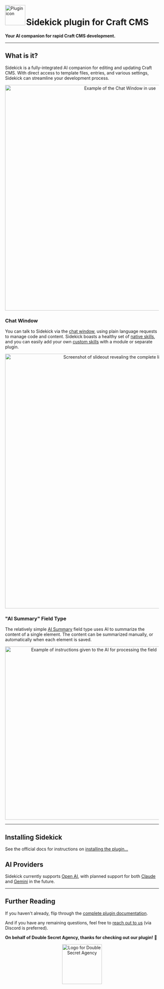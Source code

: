 <img width="66" align="left" src="https://plugins.doublesecretagency.com/sidekick/images/icon.svg?v=3" alt="Plugin icon">

# Sidekick plugin for Craft CMS

**Your AI companion for rapid Craft CMS development.**

---

## What is it?

Sidekick is a fully-integrated AI companion for editing and updating Craft CMS. With direct access to template files, entries, and various settings, Sidekick can streamline your development process.

<p align="center">
    <img src="https://plugins.doublesecretagency.com/sidekick/images/chat-window/chat-window-example.png" alt="Example of the Chat Window in use" width="737">
</p>

### Chat Window

You can talk to Sidekick via the [chat window](https://plugins.doublesecretagency.com/sidekick/chat-window/), using plain language requests to manage code and content. Sidekick boasts a healthy set of [native skills](https://plugins.doublesecretagency.com/sidekick/native-skills/), and you can easily add your own [custom skills](https://plugins.doublesecretagency.com/sidekick/custom-skills/) with a module or separate plugin.

<p align="center">
    <img src="https://plugins.doublesecretagency.com/sidekick/images/chat-window/skills-slideout.png" alt="Screenshot of slideout revealing the complete list of available skill sets" width="832">
</p>

### "AI Summary" Field Type

The relatively simple [AI Summary](https://plugins.doublesecretagency.com/sidekick/fields/ai-summary) field type uses AI to summarize the content of a single element. The content can be summarized manually, or automatically when each element is saved.

<p align="center">
    <img src="https://plugins.doublesecretagency.com/sidekick/images/fields/ai-summary-instructions.png" alt="Example of instructions given to the AI for processing the field" width="566">
</p>

---

## Installing Sidekick

See the official docs for instructions on [installing the plugin...](https://plugins.doublesecretagency.com/sidekick/getting-started/)

## AI Providers

Sidekick currently supports [Open AI](https://openai.com), with planned support for both [Claude](https://github.com/doublesecretagency/craft-sidekick/issues/1) and [Gemini](https://github.com/doublesecretagency/craft-sidekick/issues/2) in the future.

---

## Further Reading

If you haven't already, flip through the [complete plugin documentation](https://plugins.doublesecretagency.com/sidekick/).

And if you have any remaining questions, feel free to [reach out to us](https://www.doublesecretagency.com/contact) (via Discord is preferred).

**On behalf of Double Secret Agency, thanks for checking out our plugin!** 🍺

<p align="center">
    <img width="130" src="https://www.doublesecretagency.com/resources/images/dsa-transparent.png" alt="Logo for Double Secret Agency">
</p>
